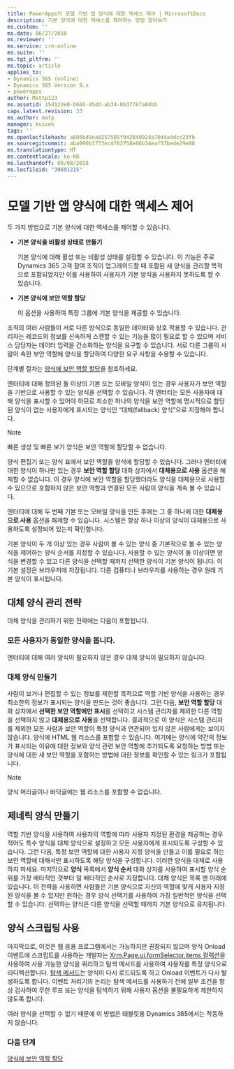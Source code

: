```yaml
---
title: PowerApps의 모델 기반 앱 양식에 대한 액세스 제어 | MicrosoftDocs
description: 기본 양식에 대한 액세스를 제어하는 방법 알아보기
ms.custom: ''
ms.date: 06/27/2018
ms.reviewer: ''
ms.service: crm-online
ms.suite: ''
ms.tgt_pltfrm: ''
ms.topic: article
applies_to:
- Dynamics 365 (online)
- Dynamics 365 Version 9.x
- powerapps
author: Mattp123
ms.assetid: 15d123e0-b604-45dd-ab34-0b37787a04bb
caps.latest.revision: 33
ms.author: matp
manager: kvivek
tags: ''
ms.openlocfilehash: a895bd9ea0257585f942840924a7044a4dcc23fb
ms.sourcegitcommit: aba996b1773ecdf62758e06b34eaf57bede29e08
ms.translationtype: HT
ms.contentlocale: ko-KR
ms.lasthandoff: 08/08/2018
ms.locfileid: "39691215"
---
```

# <a name="control-access-to-model-driven-app-forms"></a>모델 기반 앱 양식에 대한 액세스 제어

 두 가지 방법으로 기본 양식에 대한 액세스를 제어할 수 있습니다.  
  
- **기본 양식을 비활성 상태로 만들기**  
  
     기본 양식에 대해 활성 또는 비활성 상태를 설정할 수 있습니다. 이 기능은 주로 Dynamics 365 고객 참여 조직이 업그레이드할 때 포함된 새 양식을 관리할 목적으로 포함되었지만 이를 사용하여 사용자가 기본 양식을 사용하지 못하도록 할 수 있습니다.   
  
- **기본 양식에 보안 역할 할당**  
  
     이 옵션을 사용하여 특정 그룹에 기본 양식을 제공할 수 있습니다.  
  
 조직의 여러 사람들이 서로 다른 방식으로 동일한 데이터와 상호 작용할 수 있습니다. 관리자는 레코드의 정보를 신속하게 스캔할 수 있는 기능을 많이 필요로 할 수 있으며 서비스 담당자는 데이터 입력을 간소화하는 양식을 요구할 수 있습니다. 서로 다른 그룹의 사람이 속한 보안 역할에 양식을 할당하여 다양한 요구 사항을 수용할 수 있습니다.  
  
 단계별 절차는 [양식에 보안 역할 할당](https://docs.microsoft.com/dynamics365/customer-engagement/admin/assign-security-roles-form)을 참조하세요.  
  
 엔터티에 대해 정의된 둘 이상의 기본 또는 모바일 양식이 있는 경우 사용자가 보안 역할을 기반으로 사용할 수 있는 양식을 선택할 수 있습니다. 각 엔터티는 모든 사용자에 대해 양식을 표시할 수 있어야 하므로 최소한 하나의 양식을 보안 역할에 명시적으로 할당된 양식이 없는 사용자에게 표시되는 양식인 “대체(fallback) 양식”으로 지정해야 합니다.  
  
> [!NOTE]
>  빠른 생성 및 빠른 보기 양식은 보안 역할에 할당할 수 없습니다.  
  
 양식 편집기 또는 양식 표에서 보안 역할을 양식에 할당할 수 있습니다. 그러나 엔터티에 대한 양식이 하나만 있는 경우 **보안 역할 할당** 대화 상자에서 **대체용으로 사용** 옵션을 해제할 수 없습니다. 이 경우 양식에 보안 역할을 할당했더라도 양식을 대체용으로 사용할 수 있으므로 포함하지 않은 보안 역할과 연결된 모든 사람이 양식을 계속 볼 수 있습니다.  
  
 엔터티에 대해 두 번째 기본 또는 모바일 양식을 만든 후에는 그 중 하나에 대한 **대체용으로 사용** 옵션을 해제할 수 있습니다. 시스템은 항상 하나 이상의 양식이 대체용으로 사용하도록 설정되어 있는지 확인합니다.  
  
 기본 양식이 두 개 이상 있는 경우 사람이 볼 수 있는 양식 중 기본적으로 볼 수 있는 양식을 제어하는 양식 순서를 지정할 수 있습니다. 사용할 수 있는 양식이 둘 이상이면 양식을 변경할 수 있고 다른 양식을 선택할 때까지 선택한 양식이 기본 양식이 됩니다. 이 기본 설정은 브라우저에 저장됩니다. 다른 컴퓨터나 브라우저를 사용하는 경우 원래 기본 양식이 표시됩니다.  
  
## <a name="strategies-to-manage-the-fallback-form"></a>대체 양식 관리 전략  
 대체 양식을 관리하기 위한 전략에는 다음이 포함됩니다.  
  
<a name="BKMK_DoNotUseMultipleForms"></a>   
### <a name="all-users-view-the-same-form"></a>모든 사용자가 동일한 양식을 봅니다.  
 엔터티에 대해 여러 양식이 필요하지 않은 경우 대체 양식이 필요하지 않습니다.  
  
<a name="BKMK_Contingecyform"></a>   
### <a name="create-a-contingency-form"></a>대체 양식 만들기  
 사람이 보거나 편집할 수 있는 정보를 제한할 목적으로 역할 기반 양식을 사용하는 경우 최소한의 정보가 표시되는 양식을 만드는 것이 좋습니다. 그런 다음, **보안 역할 할당** 대화 상자에서 **선택한 보안 역할에만 표시**를 선택하고 시스템 관리자를 제외한 다른 역할을 선택하지 않고 **대체용으로 사용**을 선택합니다. 결과적으로 이 양식은 시스템 관리자를 제외한 모든 사람과 보안 역할이 특정 양식과 연관되어 있지 않은 사람에게는 보이지 않습니다. 양식에 HTML 웹 리소스를 포함할 수 있습니다. 여기에는 양식에 약간의 정보가 표시되는 이유에 대한 정보와 양식 관련 보안 역할에 추가되도록 요청하는 방법 또는 양식에 대한 새 보안 역할을 포함하는 방법에 대한 정보를 확인할 수 있는 링크가 포함됩니다.  
  
> [!NOTE]
>  양식 머리글이나 바닥글에는 웹 리소스를 포함할 수 없습니다.  
  
<a name="BKMK_CreateGenericForm"></a>   
## <a name="create-a-generic-form"></a>제네릭 양식 만들기  
 역할 기반 양식을 사용하여 사용자의 역할에 따라 사용자 지정된 환경을 제공하는 경우 적어도 특수 양식을 대체 양식으로 설정하고 모든 사용자에게 표시되도록 구성할 수 있습니다. 그런 다음, 특정 보안 역할에 대한 사용자 지정 양식을 만들고 이를 필요로 하는 보안 역할에 대해서만 표시하도록 해당 양식을 구성합니다. 이러한 양식을 대체로 사용하지 마세요. 마지막으로 **양식** 목록에서 **양식 순서** 대화 상자를 사용하여 표시할 양식 순위를 가장 배타적인 것부터 덜 배타적인 순서로 지정합니다. 대체 양식은 목록 맨 아래에 있습니다. 이 전략을 사용하면 사람들은 기본 양식으로 자신의 역할에 맞게 사용자 지정된 양식을 볼 수 있지만 원하는 경우 양식 선택기를 사용하여 가장 일반적인 양식을 선택할 수 있습니다. 선택하는 양식은 다른 양식을 선택할 때까지 기본 양식으로 유지됩니다.  
  
<a name="BKMK_UseFormScripting"></a>   
## <a name="use-form-scripting"></a>양식 스크립팅 사용  

 마지막으로, 이것은 웹 응용 프로그램에서는 가능하지만 권장되지 않으며 양식 Onload 이벤트에 스크립트를 사용하는 개발자는 [Xrm.Page.ui.formSelector.items 컬렉션](http://go.microsoft.com/fwlink/p/?LinkID=513300)을 사용하여 사용 가능한 양식을 쿼리하고 탐색 메서드를 사용하여 사용자를 특정 양식으로 리디렉션합니다. [탐색 메서드](http://go.microsoft.com/fwlink/p/?LinkID=513301)는 양식이 다시 로드되도록 하고 Onload 이벤트가 다시 발생하도록 합니다. 이벤트 처리기의 논리는 탐색 메서드를 사용하기 전에 일부 조건을 항상 검사하여 무한 루프 또는 양식을 탐색하기 위해 사용자 옵션을 불필요하게 제한하지 않도록 합니다.  
  
 여러 양식을 선택할 수 없기 때문에 이 방법은 태블릿용 Dynamics 365에서는 작동하지 않습니다.  

### <a name="next-steps"></a>다음 단계  

[양식에 보안 역할 할당](https://docs.microsoft.com/dynamics365/customer-engagement/admin/assign-security-roles-form)
